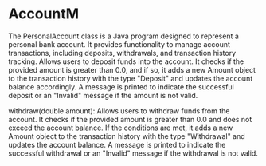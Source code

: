 # AccountM
The PersonalAccount class is a Java program designed to represent a personal bank account. It provides functionality to manage account transactions, including deposits, withdrawals, and transaction history tracking.
Allows users to deposit funds into the account. It checks if the provided amount is greater than 0.0, and if so, it adds a new Amount object to the transaction history with the type "Deposit" and updates the account balance accordingly. A message is printed to indicate the successful deposit or an "Invalid" message if the amount is not valid.

withdraw(double amount): Allows users to withdraw funds from the account. It checks if the provided amount is greater than 0.0 and does not exceed the account balance. If the conditions are met, it adds a new Amount object to the transaction history with the type "Withdrawal" and updates the account balance. A message is printed to indicate the successful withdrawal or an "Invalid" message if the withdrawal is not valid.
